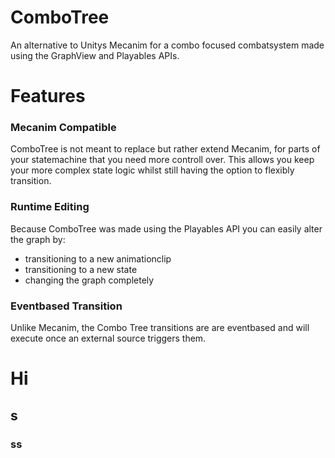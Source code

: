 # ComboTree
 An alternative to Unitys Mecanim for a combo focused combatsystem made using the GraphView and Playables APIs.
# Features
### Mecanim Compatible
ComboTree is not meant to replace but rather extend Mecanim, for parts of your statemachine that you need more controll over. 
This allows you keep your more complex state logic whilst still having the option to flexibly transition.
### Runtime Editing
Because ComboTree was made using the Playables API you can easily alter the graph by:
- transitioning to a new animationclip
- transitioning to a new state
- changing the graph completely
### Eventbased Transition
Unlike Mecanim, the Combo Tree transitions are are eventbased and will execute once an external source triggers them.
# Hi
## s
### ss

